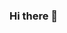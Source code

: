 ### Hi there 👋

<!--
**amalrajpc/amalrajpc** is a ✨ _special_ ✨ repository because its `README.md` (this file) appears on your GitHub profile.
![GITHUB](https://github.com/amalrajpc/amalrajpc/assets/102909507/4e1382f0-e56e-4a9a-bd9b-6d4b6a13c751)

Here are some ideas to get you started:

- 🔭 I’m currently working on ...
- 🌱 I’m currently learning ...
- 👯 I’m looking to collaborate on ...
- 🤔 I’m looking for help with ...
- 💬 Ask me about ...
- 📫 How to reach me: ...
- 😄 Pronouns: ...
- ⚡ Fun fact: ...
-->
